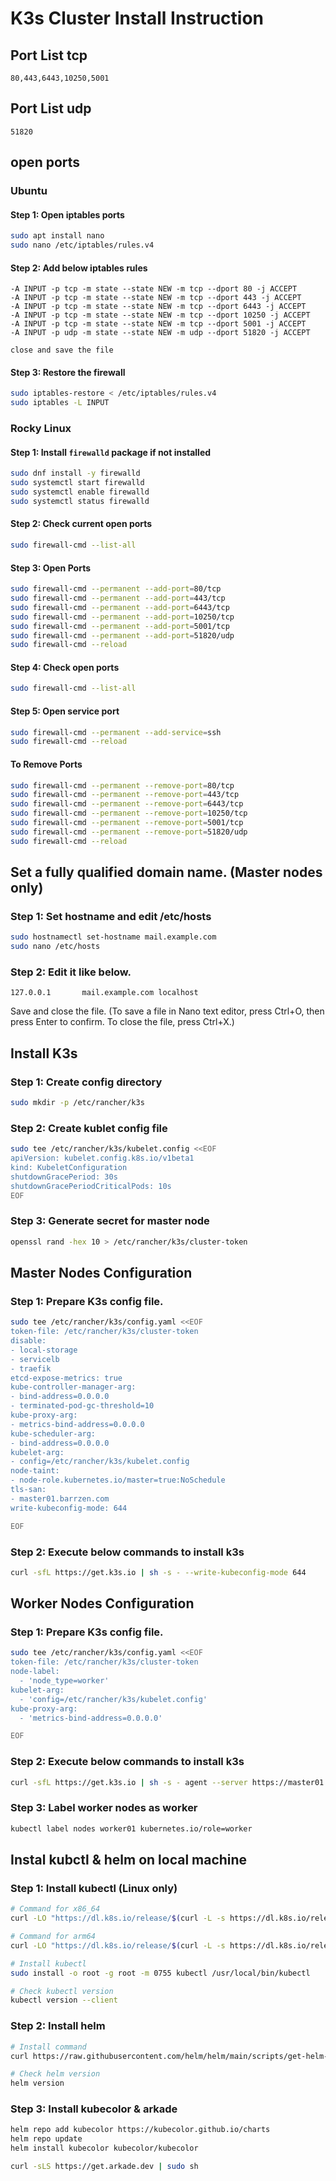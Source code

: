 # K3s Cluster Install Instruction

## Port List tcp
```text
80,443,6443,10250,5001
```

## Port List udp
```text
51820
```

## open ports

### Ubuntu
#### Step 1: Open iptables ports
```bash
sudo apt install nano
sudo nano /etc/iptables/rules.v4
```

#### Step 2: Add below iptables rules
```text
-A INPUT -p tcp -m state --state NEW -m tcp --dport 80 -j ACCEPT
-A INPUT -p tcp -m state --state NEW -m tcp --dport 443 -j ACCEPT
-A INPUT -p tcp -m state --state NEW -m tcp --dport 6443 -j ACCEPT
-A INPUT -p tcp -m state --state NEW -m tcp --dport 10250 -j ACCEPT
-A INPUT -p tcp -m state --state NEW -m tcp --dport 5001 -j ACCEPT
-A INPUT -p udp -m state --state NEW -m udp --dport 51820 -j ACCEPT
```
`close and save the file`

#### Step 3: Restore the firewall
```bash
sudo iptables-restore < /etc/iptables/rules.v4
sudo iptables -L INPUT
```

### Rocky Linux
#### Step 1: Install `firewalld` package if not installed
```bash
sudo dnf install -y firewalld
sudo systemctl start firewalld
sudo systemctl enable firewalld
sudo systemctl status firewalld
```

#### Step 2: Check current open ports
```bash
sudo firewall-cmd --list-all
```

#### Step 3: Open Ports
```bash
sudo firewall-cmd --permanent --add-port=80/tcp
sudo firewall-cmd --permanent --add-port=443/tcp
sudo firewall-cmd --permanent --add-port=6443/tcp
sudo firewall-cmd --permanent --add-port=10250/tcp
sudo firewall-cmd --permanent --add-port=5001/tcp
sudo firewall-cmd --permanent --add-port=51820/udp
sudo firewall-cmd --reload
```

#### Step 4: Check open ports
```bash
sudo firewall-cmd --list-all
```

#### Step 5: Open service port
```bash
sudo firewall-cmd --permanent --add-service=ssh
sudo firewall-cmd --reload
```

#### To Remove Ports
```bash
sudo firewall-cmd --permanent --remove-port=80/tcp
sudo firewall-cmd --permanent --remove-port=443/tcp
sudo firewall-cmd --permanent --remove-port=6443/tcp
sudo firewall-cmd --permanent --remove-port=10250/tcp
sudo firewall-cmd --permanent --remove-port=5001/tcp
sudo firewall-cmd --permanent --remove-port=51820/udp
sudo firewall-cmd --reload
```

## Set a fully qualified domain name. (Master nodes only)

### Step 1: Set hostname and edit /etc/hosts
```bash
sudo hostnamectl set-hostname mail.example.com
sudo nano /etc/hosts
```
### Step 2: Edit it like below.
```text
127.0.0.1       mail.example.com localhost
```
Save and close the file. (To save a file in Nano text editor, press Ctrl+O, then press Enter to confirm. To close the file, press Ctrl+X.)


## Install K3s

### Step 1: Create config directory
```sh
sudo mkdir -p /etc/rancher/k3s
```

### Step 2: Create kublet config file
```sh
sudo tee /etc/rancher/k3s/kubelet.config <<EOF
apiVersion: kubelet.config.k8s.io/v1beta1
kind: KubeletConfiguration
shutdownGracePeriod: 30s
shutdownGracePeriodCriticalPods: 10s
EOF
```

### Step 3: Generate secret for master node
```sh
openssl rand -hex 10 > /etc/rancher/k3s/cluster-token
```

## Master Nodes Configuration
### Step 1: Prepare K3s config file.
```sh
sudo tee /etc/rancher/k3s/config.yaml <<EOF
token-file: /etc/rancher/k3s/cluster-token
disable:
- local-storage
- servicelb
- traefik
etcd-expose-metrics: true
kube-controller-manager-arg:
- bind-address=0.0.0.0
- terminated-pod-gc-threshold=10
kube-proxy-arg:
- metrics-bind-address=0.0.0.0
kube-scheduler-arg:
- bind-address=0.0.0.0
kubelet-arg:
- config=/etc/rancher/k3s/kubelet.config
node-taint:
- node-role.kubernetes.io/master=true:NoSchedule
tls-san:
- master01.barrzen.com
write-kubeconfig-mode: 644

EOF
```
### Step 2: Execute below commands to install k3s
```sh
curl -sfL https://get.k3s.io | sh -s - --write-kubeconfig-mode 644
```

## Worker Nodes Configuration
### Step 1: Prepare K3s config file.
```sh
sudo tee /etc/rancher/k3s/config.yaml <<EOF
token-file: /etc/rancher/k3s/cluster-token
node-label:
  - 'node_type=worker'
kubelet-arg:
  - 'config=/etc/rancher/k3s/kubelet.config'
kube-proxy-arg:
  - 'metrics-bind-address=0.0.0.0'

EOF
```

### Step 2: Execute below commands to install k3s
```sh
curl -sfL https://get.k3s.io | sh -s - agent --server https://master01.barrzen.com:6443
```

### Step 3: Label worker nodes as worker
```bash
kubectl label nodes worker01 kubernetes.io/role=worker
```

## Instal kubctl & helm on local machine

### Step 1: Install kubectl (Linux only)
```bash
# Command for x86_64
curl -LO "https://dl.k8s.io/release/$(curl -L -s https://dl.k8s.io/release/stable.txt)/bin/linux/amd64/kubectl"

# Command for arm64
curl -LO "https://dl.k8s.io/release/$(curl -L -s https://dl.k8s.io/release/stable.txt)/bin/linux/arm64/kubectl"

# Install kubectl
sudo install -o root -g root -m 0755 kubectl /usr/local/bin/kubectl

# Check kubectl version
kubectl version --client
```

### Step 2: Install helm
```bash
# Install command
curl https://raw.githubusercontent.com/helm/helm/main/scripts/get-helm-3 | bash

# Check helm version
helm version
```

### Step 3: Install kubecolor & arkade
```bash
helm repo add kubecolor https://kubecolor.github.io/charts
helm repo update
helm install kubecolor kubecolor/kubecolor

curl -sLS https://get.arkade.dev | sudo sh
```
